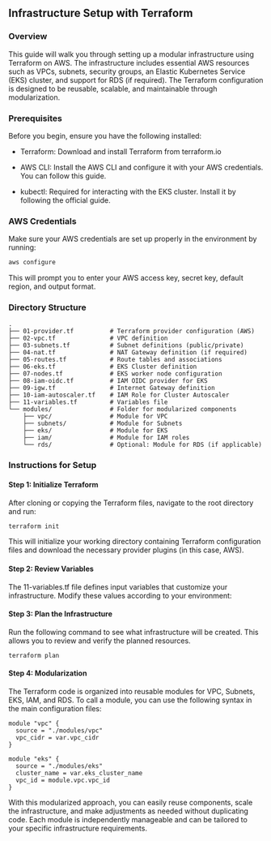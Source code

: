 ## Infrastructure Setup with Terraform

### Overview

This guide will walk you through setting up a modular infrastructure using Terraform on AWS. The infrastructure includes essential AWS resources such as VPCs, subnets, security groups, an Elastic Kubernetes Service (EKS) cluster, and support for RDS (if required). The Terraform configuration is designed to be reusable, scalable, and maintainable through modularization.

### Prerequisites

Before you begin, ensure you have the following installed:

- Terraform: Download and install Terraform from terraform.io

- AWS CLI: Install the AWS CLI and configure it with your AWS credentials. You can follow this guide.

- kubectl: Required for interacting with the EKS cluster. Install it by following the official guide.

### AWS Credentials

Make sure your AWS credentials are set up properly in the environment by running:
```bash
aws configure
```

This will prompt you to enter your AWS access key, secret key, default region, and output format.

### Directory Structure
```
.
├── 01-provider.tf          # Terraform provider configuration (AWS)
├── 02-vpc.tf               # VPC definition
├── 03-subnets.tf           # Subnet definitions (public/private)
├── 04-nat.tf               # NAT Gateway definition (if required)
├── 05-routes.tf            # Route tables and associations
├── 06-eks.tf               # EKS Cluster definition
├── 07-nodes.tf             # EKS worker node configuration
├── 08-iam-oidc.tf          # IAM OIDC provider for EKS
├── 09-igw.tf               # Internet Gateway definition
├── 10-iam-autoscaler.tf    # IAM Role for Cluster Autoscaler
├── 11-variables.tf         # Variables file
└── modules/                # Folder for modularized components
    ├── vpc/                # Module for VPC
    ├── subnets/            # Module for Subnets
    ├── eks/                # Module for EKS
    ├── iam/                # Module for IAM roles
    └── rds/                # Optional: Module for RDS (if applicable)
```

### Instructions for Setup

#### Step 1: Initialize Terraform

After cloning or copying the Terraform files, navigate to the root directory and run:
```bash
terraform init
```
This will initialize your working directory containing Terraform configuration files and download the necessary provider plugins (in this case, AWS).

#### Step 2: Review Variables

The 11-variables.tf file defines input variables that customize your infrastructure. Modify these values 
according to your environment:

#### Step 3: Plan the Infrastructure

Run the following command to see what infrastructure will be created. This allows you to review and verify the planned resources.

```
terraform plan
```

#### Step 4: Modularization

The Terraform code is organized into reusable modules for VPC, Subnets, EKS, IAM, and RDS. To call a module, you can use the following syntax in the main configuration files:

```
module "vpc" {
  source = "./modules/vpc"
  vpc_cidr = var.vpc_cidr
}

module "eks" {
  source = "./modules/eks"
  cluster_name = var.eks_cluster_name
  vpc_id = module.vpc.vpc_id
}
```

With this modularized approach, you can easily reuse components, scale the infrastructure, and make adjustments as needed without duplicating code. Each module is independently manageable and can be tailored to your specific infrastructure requirements.